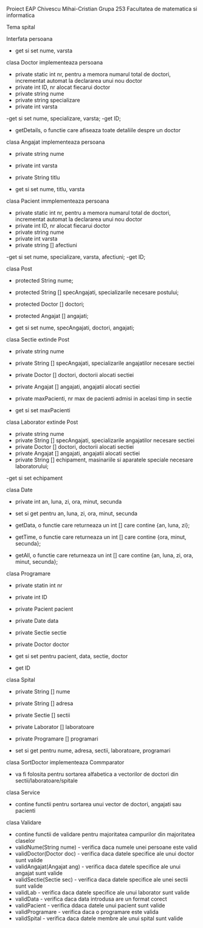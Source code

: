 Proiect EAP 
Chivescu Mihai-Cristian
Grupa 253
Facultatea de matematica si informatica

Tema spital

Interfata persoana
- get si set nume, varsta

clasa Doctor implementeaza persoana
- private static int nr, pentru a memora numarul total de doctori, incrementat automat la declararea unui nou doctor
- private int ID, nr alocat fiecarui doctor
- private string nume
- private string specializare
- private int varsta

-get si set nume, specializare, varsta;
-get ID;
- getDetails, o functie care afiseaza toate detaliile despre un doctor

clasa Angajat implementeaza persoana
- private string nume
- private int varsta
- private String titlu

- get si set nume, titlu, varsta


clasa Pacient immplementeaza persoana
- private static int nr, pentru a memora numarul total de doctori, incrementat automat la declararea unui nou doctor
- private int ID, nr alocat fiecarui doctor
- private string nume
- private int varsta
- private string [] afectiuni

-get si set nume, specializare, varsta, afectiuni;
-get ID;


clasa Post
- protected String nume;
- protected String [] specAngajati, specializarile necesare postului;
- protected Doctor [] doctori;
- protected Angajat [] angajati;

- get si set nume, specAngajati, doctori, angajati;


clasa Sectie extinde Post
- private string nume
- private String [] specAngajati, specializarile angajatilor necesare sectiei
- private Doctor [] doctori, doctorii alocati sectiei
- private Angajat [] angajati, angajatii alocati sectiei
- private maxPacienti, nr max de pacienti admisi in acelasi timp in sectie

- get si set maxPacienti



clasa Laborator extinde Post
- private string nume
- private String [] specAngajati, specializarile angajatilor necesare sectiei
- private Doctor [] doctori, doctorii alocati sectiei
- private Angajat [] angajati, angajatii alocati sectiei
- private String [] echipament, masinariile si aparatele speciale necesare laboratorului;

-get si set echipament


clasa Date
- private int an, luna, zi, ora, minut, secunda

- set si get pentru an, luna, zi, ora, minut, secunda
- getData, o functie care returneaza un int [] care contine {an, luna, zi};
- getTime, o functie care returneaza un int [] care contine {ora, minut, secunda}; 
- getAll,  o functie care returneaza un int [] care contine {an, luna, zi, ora, minut, secunda};


clasa Programare
- private statin int nr
- private int ID
- private Pacient pacient
- private Date data
- private Sectie sectie
- private Doctor doctor

- get si set pentru pacient, data, sectie, doctor
- get ID



clasa Spital
- private String [] nume
- private String [] adresa
- private Sectie [] sectii
- private Laborator [] laboratoare
- private Programare [] programari

- set si get pentru nume, adresa, sectii, laboratoare, programari


clasa SortDoctor implementeaza Commparator<Doctor>
- va fi folosita pentru sortarea alfabetica a vectorilor de doctori din sectii/laboratoare/spitale

clasa Service
- contine functii pentru sortarea unui vector de doctori, angajati sau pacienti

clasa Validare
- contine functii de validare pentru majoritatea campurilor din majoritatea claselor
- validNume(String nume) - verifica daca numele unei persoane este valid
- validDoctor(Doctor doc) - verifica daca datele specifice ale unui doctor sunt valide
- validAngajat(Angajat ang) - verifica daca datele specifice ale unui angajat sunt valide
- validSectie(Sectie sec) - verifica daca datele specifice ale unei sectii sunt valide
- validLab - verifica daca datele specifice ale unui laborator sunt valide
- validData - verifica daca data introdusa are un format corect
- validPacient - verifica ddaca datele unui pacient sunt valide
- validProgramare - verifica daca o programare este valida
- validSpital - verifica daca datele membre ale unui spital sunt valide


